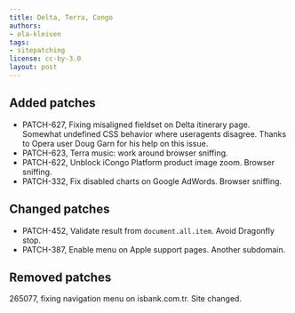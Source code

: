 ```yaml
---
title: Delta, Terra, Congo
authors:
- ola-kleiven
tags:
- sitepatching
license: cc-by-3.0
layout: post
---
```


## Added patches

- PATCH-627, Fixing misaligned fieldset on Delta itinerary page. Somewhat undefined CSS behavior where useragents disagree. Thanks to Opera user Doug Garn for his help on this issue.
- PATCH-623, Terra music: work around browser sniffing.
- PATCH-622, Unblock iCongo Platform product image zoom. Browser sniffing.
- PATCH-332, Fix disabled charts on Google AdWords. Browser sniffing.

## Changed patches

- PATCH-452, Validate result from `document.all.item`. Avoid Dragonfly stop.
- PATCH-387, Enable menu on Apple support pages. Another subdomain.

## Removed patches

265077, fixing navigation menu on isbank.com.tr. Site changed.
